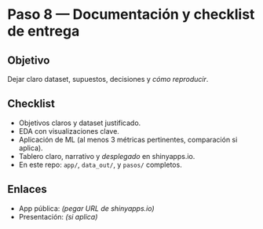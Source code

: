 # Paso 8 — Documentación y checklist de entrega

## Objetivo
Dejar claro dataset, supuestos, decisiones y *cómo reproducir*.

## Checklist
- Objetivos claros y dataset justificado.
- EDA con visualizaciones clave.
- Aplicación de ML (al menos 3 métricas pertinentes, comparación si aplica).
- Tablero claro, narrativo y *desplegado* en shinyapps.io.
- En este repo: `app/`, `data_out/`, y `pasos/` completos.

## Enlaces
- App pública: *(pegar URL de shinyapps.io)*
- Presentación: *(si aplica)*
